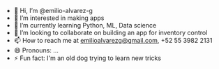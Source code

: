 - 👋 Hi, I’m @emilio-alvarez-g
- 👀 I’m interested in making apps
- 🌱 I’m currently learning Python, ML, Data science
- 💞️ I’m looking to collaborate on building an app for inventory control
- 📫 How to reach me at emilioalvarezg@gmail.com, +52 55 3982 2131
- 😄 Pronouns: ...
- ⚡ Fun fact: I'm an old dog trying to learn new tricks

<!---
emilio-alvarez-g/emilio-alvarez-g is a ✨ special ✨ repository because its `README.md` (this file) appears on your GitHub profile.
You can click the Preview link to take a look at your changes.
--->
